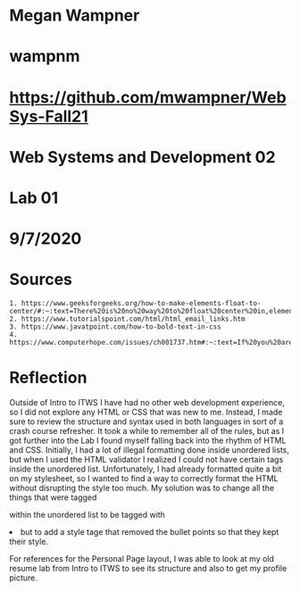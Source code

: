 # Megan Wampner 
# wampnm
# https://github.com/mwampner/WebSys-Fall21
# Web Systems and Development 02
# Lab 01
# 9/7/2020

# Sources
    1. https://www.geeksforgeeks.org/how-to-make-elements-float-to-center/#:~:text=There%20is%20no%20way%20to%20float%20center%20in,elements%20exactly%20at%20the%20center%20of%20the%20screen.
    2. https://www.tutorialspoint.com/html/html_email_links.htm
    3. https://www.javatpoint.com/how-to-bold-text-in-css
    4. https://www.computerhope.com/issues/ch001737.htm#:~:text=If%20you%20are%20writing%20the%20HTML%2C%20you%20can,new%20line%20can%20be%20created%20in%20WYSIWYG%20editors. 
# Reflection
Outside of Intro to ITWS I have had no other web development experience, so I did not 
explore any HTML or CSS that was new to me.  Instead, I made sure to review the structure
and syntax used in both languages in sort of a crash course refresher.  It took a while to remember all of the rules, but as I got further into the Lab 
I found myself falling back into the rhythm of HTML and CSS.
Initially, I had a lot of illegal formatting done inside unordered lists, but when I 
used the HTML validator I realized I could not have certain tags inside the 
unordered list.  Unfortunately, I had already formatted quite a bit on my
stylesheet, so I wanted to find a way to correctly format the HTML without
disrupting the style too much.  My solution was to change all the things that 
were tagged <p> within the unordered list to be tagged with <li> but to add
a style tage that removed the bullet points so that they kept their style.

For references for the Personal Page layout, I was able to look at my old 
resume lab from Intro to ITWS to see its
structure and also to get my profile
picture.  
